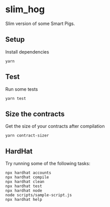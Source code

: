 # slim_hog

Slim version of some Smart Pigs.

## Setup

Install dependencies

    yarn

## Test

Run some tests

    yarn test

## Size the contracts

Get the size of your contracts after compilation

    yarn contract-sizer

## HardHat

Try running some of the following tasks:

```shell
npx hardhat accounts
npx hardhat compile
npx hardhat clean
npx hardhat test
npx hardhat node
node scripts/sample-script.js
npx hardhat help
```
